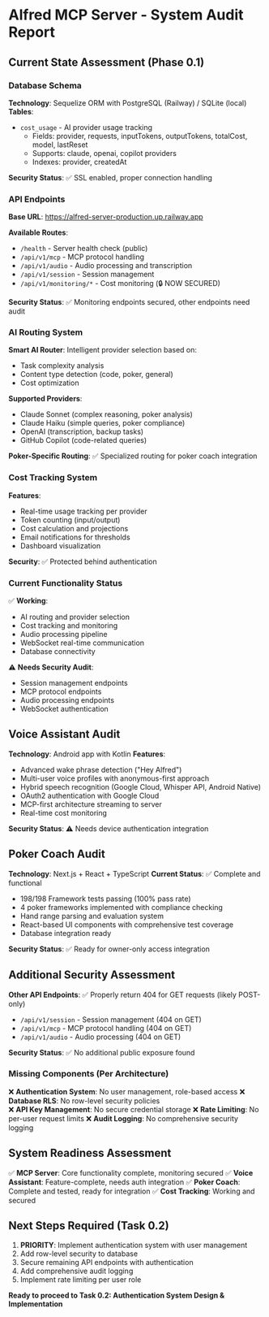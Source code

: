 # Alfred MCP Server - System Audit Report

## Current State Assessment (Phase 0.1)

### Database Schema
**Technology**: Sequelize ORM with PostgreSQL (Railway) / SQLite (local)
**Tables**:
- `cost_usage` - AI provider usage tracking
  - Fields: provider, requests, inputTokens, outputTokens, totalCost, model, lastReset
  - Supports: claude, openai, copilot providers
  - Indexes: provider, createdAt

**Security Status**: ✅ SSL enabled, proper connection handling

### API Endpoints
**Base URL**: https://alfred-server-production.up.railway.app

**Available Routes**:
- `/health` - Server health check (public)
- `/api/v1/mcp` - MCP protocol handling
- `/api/v1/audio` - Audio processing and transcription
- `/api/v1/session` - Session management
- `/api/v1/monitoring/*` - Cost monitoring (🔒 NOW SECURED)

**Security Status**: ✅ Monitoring endpoints secured, other endpoints need audit

### AI Routing System
**Smart AI Router**: Intelligent provider selection based on:
- Task complexity analysis
- Content type detection (code, poker, general)
- Cost optimization

**Supported Providers**:
- Claude Sonnet (complex reasoning, poker analysis)
- Claude Haiku (simple queries, poker compliance)
- OpenAI (transcription, backup tasks)
- GitHub Copilot (code-related queries)

**Poker-Specific Routing**: ✅ Specialized routing for poker coach integration

### Cost Tracking System
**Features**:
- Real-time usage tracking per provider
- Token counting (input/output)
- Cost calculation and projections
- Email notifications for thresholds
- Dashboard visualization

**Security**: ✅ Protected behind authentication

### Current Functionality Status
✅ **Working**:
- AI routing and provider selection
- Cost tracking and monitoring
- Audio processing pipeline
- WebSocket real-time communication
- Database connectivity

⚠️ **Needs Security Audit**:
- Session management endpoints
- MCP protocol endpoints
- Audio processing endpoints
- WebSocket authentication

## Voice Assistant Audit
**Technology**: Android app with Kotlin
**Features**:
- Advanced wake phrase detection ("Hey Alfred")
- Multi-user voice profiles with anonymous-first approach
- Hybrid speech recognition (Google Cloud, Whisper API, Android Native)
- OAuth2 authentication with Google Cloud
- MCP-first architecture streaming to server
- Real-time cost monitoring

**Security Status**: ⚠️ Needs device authentication integration

## Poker Coach Audit  
**Technology**: Next.js + React + TypeScript
**Current Status**: ✅ Complete and functional
- 198/198 Framework tests passing (100% pass rate)
- 4 poker frameworks implemented with compliance checking
- Hand range parsing and evaluation system
- React-based UI components with comprehensive test coverage
- Database integration ready

**Security Status**: ✅ Ready for owner-only access integration

## Additional Security Assessment
**Other API Endpoints**: ✅ Properly return 404 for GET requests (likely POST-only)
- `/api/v1/session` - Session management (404 on GET)
- `/api/v1/mcp` - MCP protocol handling (404 on GET) 
- `/api/v1/audio` - Audio processing (404 on GET)

**Security Status**: ✅ No additional public exposure found

### Missing Components (Per Architecture)
❌ **Authentication System**: No user management, role-based access
❌ **Database RLS**: No row-level security policies  
❌ **API Key Management**: No secure credential storage
❌ **Rate Limiting**: No per-user request limits
❌ **Audit Logging**: No comprehensive security logging

## System Readiness Assessment
✅ **MCP Server**: Core functionality complete, monitoring secured
✅ **Voice Assistant**: Feature-complete, needs auth integration
✅ **Poker Coach**: Complete and tested, ready for integration
✅ **Cost Tracking**: Working and secured

## Next Steps Required (Task 0.2)
1. **PRIORITY**: Implement authentication system with user management
2. Add row-level security to database
3. Secure remaining API endpoints with authentication
4. Add comprehensive audit logging
5. Implement rate limiting per user role

**Ready to proceed to Task 0.2: Authentication System Design & Implementation**
